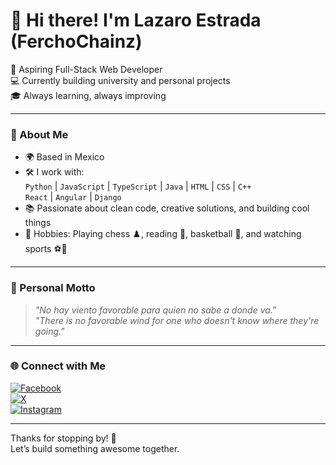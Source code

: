 # 👋 Hi there! I'm Lazaro Estrada (FerchoChainz)

🚀 Aspiring Full-Stack Web Developer  
💻 Currently building university and personal projects  
🎓 Always learning, always improving  

---

### 🧠 About Me
- 🌍 Based in Mexico  
- 🛠 I work with:  
  `Python` | `JavaScript` | `TypeScript` | `Java` | `HTML` | `CSS` | `C++`  
  `React` | `Angular` | `Django`  
- 📚 Passionate about clean code, creative solutions, and building cool things  
- 🧩 Hobbies: Playing chess ♟️, reading 📖, basketball 🏀, and watching sports ⚽🏈  

---

### 🧭 Personal Motto
> *"No hay viento favorable para quien no sabe a donde va."*  
> *"There is no favorable wind for one who doesn't know where they're going."*

---

### 🌐 Connect with Me

[![Facebook](https://img.shields.io/badge/Facebook-1877F2?style=for-the-badge&logo=facebook&logoColor=white)](https://facebook.com/)  
[![X](https://img.shields.io/badge/X-000000?style=for-the-badge&logo=x&logoColor=white)](https://x.com/)  
[![Instagram](https://img.shields.io/badge/Instagram-E4405F?style=for-the-badge&logo=instagram&logoColor=white)](https://instagram.com/)

---

Thanks for stopping by! 🌟  
Let’s build something awesome together.
